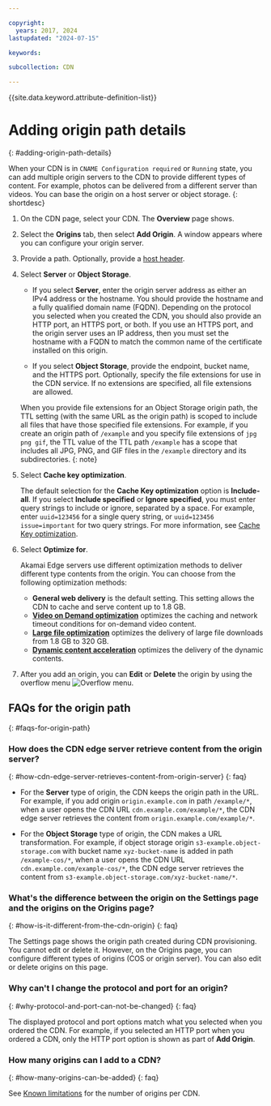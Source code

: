 ```yaml
---

copyright:
  years: 2017, 2024
lastupdated: "2024-07-15"

keywords:

subcollection: CDN

---
```


{{site.data.keyword.attribute-definition-list}}

# Adding origin path details
{: #adding-origin-path-details}

When your CDN is in `CNAME Configuration required` or `Running` state, you can add multiple origin servers to the CDN to provide different types of content. For example, photos can be delivered from a different server than videos. You can base the origin on a host server or object storage.
{: shortdesc}

1. On the CDN page, select your CDN. The **Overview** page shows.
2. Select the **Origins** tab, then select **Add Origin**. A window appears where you can configure your origin server.

3. Provide a path. Optionally, provide a [host header](/docs/CDN?topic=CDN-about-content-delivery-networks#host-header-support).
4. Select **Server** or **Object Storage**.

   * If you select **Server**, enter the origin server address as either an IPv4 address or the hostname. You should provide the hostname and a fully qualified domain name (FQDN). Depending on the protocol you selected when you created the CDN, you should also provide an HTTP port, an HTTPS port, or both. If you use an HTTPS port, and the origin server uses an IP address, then you must set the hostname with a FQDN to match the common name of the certificate installed on this origin.

   * If you select **Object Storage**, provide the endpoint, bucket name, and the HTTPS port. Optionally, specify the file extensions for use in the CDN service. If no extensions are specified, all file extensions are allowed.

   When you provide file extensions for an Object Storage origin path, the TTL setting (with the same URL as the origin path) is scoped to include all files that have those specified file extensions. For example, if you create an origin path of `/example` and you specify file extensions of `jpg png gif`, the TTL value of the TTL path `/example` has a scope that includes all JPG, PNG, and GIF files in the `/example` directory and its subdirectories.
   {: note}

5. Select **Cache key optimization**.

   The default selection for the **Cache Key optimization** option is **Include-all**. If you select **Include specified** or **Ignore specified**, you must enter query strings to include or ignore, separated by a space. For example, enter `uuid=123456` for a single query string, or `uuid=123456 issue=important` for two query strings. For more information, see [Cache Key optimization](/docs/CDN?topic=CDN-about-content-delivery-networks#cache-key-optimization).

6. Select **Optimize for**.

   Akamai Edge servers use different optimization methods to deliver different type contents from the origin. You can choose from the following optimization methods:

   * **General web delivery** is the default setting. This setting allows the CDN to cache and serve content up to 1.8 GB.
   * **[Video on Demand optimization](/docs/CDN?topic=CDN-about-content-delivery-networks#video-on-demand)** optimizes the caching and network timeout conditions for on-demand video content.
   * **[Large file optimization](/docs/CDN?topic=CDN-about-content-delivery-networks#large-file-optimization)** optimizes the delivery of large file downloads from 1.8 GB to 320 GB.
   * **[Dynamic content acceleration](/docs/CDN?topic=CDN-dynamic-content-acceleration)** optimizes the delivery of the dynamic contents.

7. After you add an origin, you can **Edit** or **Delete** the origin by using the overflow menu ![Overflow menu](images/overflow.png).

## FAQs for the origin path
{: #faqs-for-origin-path}

### How does the CDN edge server retrieve content from the origin server?
{: #how-cdn-edge-server-retrieves-content-from-origin-server}
{: faq}

* For the **Server** type of origin, the CDN keeps the origin path in the URL. For example, if you add origin `origin.example.com` in path `/example/*`, when a user opens the CDN URL `cdn.example.com/example/*`, the CDN edge server retrieves the content from `origin.example.com/example/*`.

* For the **Object Storage** type of origin, the CDN makes a URL transformation. For example, if object storage origin `s3-example.object-storage.com` with bucket name `xyz-bucket-name` is added in path `/example-cos/*`, when a user opens the CDN URL `cdn.example.com/example-cos/*`, the CDN edge server retrieves the content from `s3-example.object-storage.com/xyz-bucket-name/*`.

### What's the difference between the origin on the Settings page and the origins on the Origins page?
{: #how-is-it-different-from-the-cdn-origin}
{: faq}

The Settings page shows the origin path created during CDN provisioning. You cannot edit or delete it. However, on the Origins page, you can configure different types of origins (COS or origin server). You can also edit or delete origins on this page.

### Why can't I change the protocol and port for an origin?
{: #why-protocol-and-port-can-not-be-changed}
{: faq}

The displayed protocol and port options match what you selected when you ordered the CDN. For example, if you selected an HTTP port when you ordered a CDN, only the HTTP port option is shown as part of **Add Origin**.

### How many origins can I add to a CDN?
{: #how-many-origins-can-be-added}
{: faq}

See [Known limitations](/docs/CDN?topic=CDN-limits-and-maximum-values#is-there-a-limit-on-the-number-of-origin-and-ttl-entries) for the number of origins per CDN.
